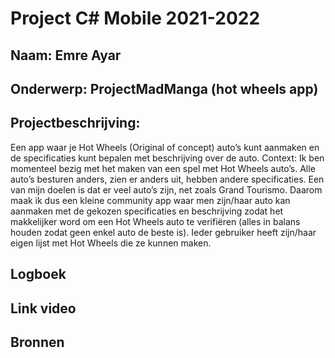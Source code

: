 # Project C# Mobile 2021-2022
## Naam: Emre Ayar
## Onderwerp: ProjectMadManga (hot wheels app)
## Projectbeschrijving: 
Een app waar je Hot Wheels (Original of concept) auto’s kunt aanmaken en de specificaties kunt bepalen met beschrijving over de auto.
Context: Ik ben momenteel bezig met het maken van een spel met Hot Wheels auto’s. Alle auto’s besturen anders, zien er anders uit, hebben andere specificaties. 
Een van mijn doelen is dat er veel auto’s zijn, net zoals Grand Tourismo. Daarom maak ik dus een kleine community app waar men zijn/haar auto kan aanmaken met de gekozen specificaties en beschrijving zodat het makkelijker word om een Hot Wheels auto te verifiëren (alles in balans houden zodat geen enkel auto de beste is). 
Ieder gebruiker heeft zijn/haar eigen lijst met Hot Wheels die ze kunnen maken. 

## Logboek
## Link video
## Bronnen
